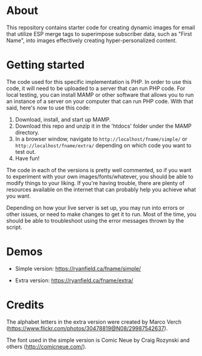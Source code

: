 # About
This repository contains starter code for creating dynamic images for email that utilize ESP merge tags to superimpose subscriber data, such as "First Name", into images effectively creating hyper-personalized content.

# Getting started
The code used for this specific implementation is PHP. In order to use this code, it will need to be uploaded to a server that can run PHP code. For local testing, you can install MAMP or other software that allows you to run an instance of a server on your computer that can run PHP code. With that said, here's now to use this code:

1) Download, install, and start up MAMP.
2) Download this repo and unzip it in the 'htdocs' folder under the MAMP directory.
3) In a browser window, navigate to `http://localhost/fname/simple/` or `http://localhost/fname/extra/` depending on which code you want to test out.
4) Have fun!

The code in each of the versions is pretty well commented, so if you want to experiment with your own images/fonts/whatever, you should be able to modify things to your liking. If you're having trouble, there are plenty of resources available on the internet that can probably help you achieve what you want.

Depending on how your live server is set up, you may run into errors or other issues, or need to make changes to get it to run. Most of the time, you should be able to troubleshoot using the error messages thrown by the script.

# Demos
- Simple version: https://ryanfield.ca/fname/simple/

- Extra version: https://ryanfield.ca/fname/extra/

# Credits
The alphabet letters in the extra version were created by Marco Verch (https://www.flickr.com/photos/30478819@N08/29987542637).

The font used in the simple version is Comic Neue by Craig Rozynski and others (http://comicneue.com/).
